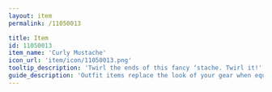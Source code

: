 ```yaml
---
layout: item
permalink: /11050013

title: Item
id: 11050013
item_name: 'Curly Mustache'
icon_url: 'item/icon/11050013.png'
tooltip_description: 'Twirl the ends of this fancy ‘stache. Twirl it!'
guide_description: 'Outfit items replace the look of your gear when equipped.'
---
```


